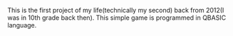 This is the first project of my life(technically my second) back from 2012(I was in 10th grade back then). This simple game is programmed in QBASIC language. 